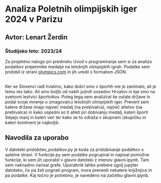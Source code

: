 # Analiza Poletnih olimpijskih iger 2024 v Parizu
## Avtor: Lenart Žerdin
### Študijsko leto: 2023/24
Za projektno nalogo pri predmetu Uvod v programiranje sem si za analizo podatkov 
prejemnike medalje na letošnjih olimpijskih igrah. Podatke sem pridobil iz strani
[olympics.com](https://olympics.com/en/paris-2024/medals/medallists) in jih uredil 
s formatom JSON. 

<br> Ker se Slovenci radi hvalimo, kako dobri smo v športih me je zanimalo, ali je 
temu res tako. Ali smo boljši od naših južnih sosedov Hrvatov in kje smo na
svetovni lestvici športnikov. Poleg tega sem analiziral še ostale države in 
podal svoje mnenje o zmagovalcu letošnjih olimpijskih iger. Preveril sem
katere države imajo največ medalj (na prebivalca), največ atletov (na
prebivalca) in kako uspešni so ti atleti pri dobivanju medalj, 
kateri športi štejejo manj in kateri več ter kako se to odraža
v skupnem izkupičku in kateri kontinent je najboljši. 
<br>
## Navodila za uporabo
V datoteki pridobitev_podatkov.py je koda za pridobivanje podatkov s spletne strani.
V funkcije.py sem podatke pogrupiral in napisal pomožne funkcije, ki
sem jih uporabil v glavni datoteki z imenov glavni.ipynb. Tam sem naknadno 
narisal grafe. 
Uporabnik lahko prebere zgolj jupyter datoteko, če pa želi pognati
program, mora prenesti nekatere knjižnjice in pa podatke.
Kaj točno je potrebno, je navedeno na začetku glavni.ipynb.

